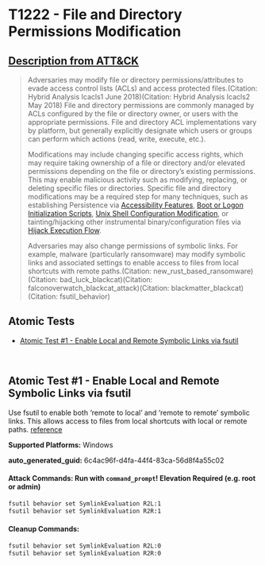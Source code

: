 # T1222 - File and Directory Permissions Modification
## [Description from ATT&CK](https://attack.mitre.org/techniques/T1222)
<blockquote>Adversaries may modify file or directory permissions/attributes to evade access control lists (ACLs) and access protected files.(Citation: Hybrid Analysis Icacls1 June 2018)(Citation: Hybrid Analysis Icacls2 May 2018) File and directory permissions are commonly managed by ACLs configured by the file or directory owner, or users with the appropriate permissions. File and directory ACL implementations vary by platform, but generally explicitly designate which users or groups can perform which actions (read, write, execute, etc.).

Modifications may include changing specific access rights, which may require taking ownership of a file or directory and/or elevated permissions depending on the file or directory’s existing permissions. This may enable malicious activity such as modifying, replacing, or deleting specific files or directories. Specific file and directory modifications may be a required step for many techniques, such as establishing Persistence via [Accessibility Features](https://attack.mitre.org/techniques/T1546/008), [Boot or Logon Initialization Scripts](https://attack.mitre.org/techniques/T1037), [Unix Shell Configuration Modification](https://attack.mitre.org/techniques/T1546/004), or tainting/hijacking other instrumental binary/configuration files via [Hijack Execution Flow](https://attack.mitre.org/techniques/T1574).

Adversaries may also change permissions of symbolic links. For example, malware (particularly ransomware) may modify symbolic links and associated settings to enable access to files from local shortcuts with remote paths.(Citation: new_rust_based_ransomware)(Citation: bad_luck_blackcat)(Citation: falconoverwatch_blackcat_attack)(Citation: blackmatter_blackcat)(Citation: fsutil_behavior) </blockquote>

## Atomic Tests

- [Atomic Test #1 - Enable Local and Remote Symbolic Links via fsutil](#atomic-test-1---enable-local-and-remote-symbolic-links-via-fsutil)


<br/>

## Atomic Test #1 - Enable Local and Remote Symbolic Links via fsutil
Use fsutil to enable both ‘remote to local’ and ‘remote to remote’ symbolic links. This allows access to files from local shortcuts with local or remote paths.
[reference](https://symantec-enterprise-blogs.security.com/threat-intelligence/noberus-blackcat-alphv-rust-ransomware/)

**Supported Platforms:** Windows


**auto_generated_guid:** 6c4ac96f-d4fa-44f4-83ca-56d8f4a55c02






#### Attack Commands: Run with `command_prompt`!  Elevation Required (e.g. root or admin) 


```cmd
fsutil behavior set SymlinkEvaluation R2L:1 
fsutil behavior set SymlinkEvaluation R2R:1
```

#### Cleanup Commands:
```cmd
fsutil behavior set SymlinkEvaluation R2L:0
fsutil behavior set SymlinkEvaluation R2R:0
```





<br/>
